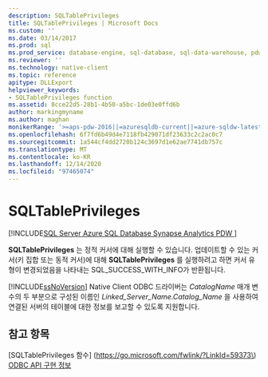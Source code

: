 ```yaml
---
description: SQLTablePrivileges
title: SQLTablePrivileges | Microsoft Docs
ms.custom: ''
ms.date: 03/14/2017
ms.prod: sql
ms.prod_service: database-engine, sql-database, sql-data-warehouse, pdw
ms.reviewer: ''
ms.technology: native-client
ms.topic: reference
apitype: DLLExport
helpviewer_keywords:
- SQLTablePrivileges function
ms.assetid: 8cce22d5-28b1-4b50-a5bc-1de03e0ffd6b
author: markingmyname
ms.author: maghan
monikerRange: '>=aps-pdw-2016||=azuresqldb-current||=azure-sqldw-latest||>=sql-server-2016||>=sql-server-linux-2017||=azuresqldb-mi-current'
ms.openlocfilehash: 6f7fd6b49d4e7118fb429071df23633c2c2ac0c7
ms.sourcegitcommit: 1a544cf4dd2720b124c3697d1e62ae7741db757c
ms.translationtype: MT
ms.contentlocale: ko-KR
ms.lasthandoff: 12/14/2020
ms.locfileid: "97465074"
---
```

# <a name="sqltableprivileges"></a>SQLTablePrivileges
[!INCLUDE[SQL Server Azure SQL Database Synapse Analytics PDW ](../../includes/applies-to-version/sql-asdb-asdbmi-asa-pdw.md)]

  **SQLTablePrivileges** 는 정적 커서에 대해 실행할 수 있습니다. 업데이트할 수 있는 커서(키 집합 또는 동적 커서)에 대해 **SQLTablePrivileges** 를 실행하려고 하면 커서 유형이 변경되었음을 나타내는 SQL_SUCCESS_WITH_INFO가 반환됩니다.  
  
 [!INCLUDE[ssNoVersion](../../includes/ssnoversion-md.md)] Native Client ODBC 드라이버는 *CatalogName* 매개 변수의 두 부분으로 구성된 이름인 *Linked_Server_Name.Catalog_Name* 을 사용하여 연결된 서버의 테이블에 대한 정보를 보고할 수 있도록 지원합니다.  
  
## <a name="see-also"></a>참고 항목  
 [SQLTablePrivileges 함수] (https://go.microsoft.com/fwlink/?LinkId=59373\)   
 [ODBC API 구현 정보](~/relational-databases/native-client-odbc-api/odbc-api-implementation-details.md)  
  
  
